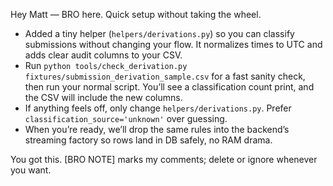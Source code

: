 Hey Matt — BRO here. Quick setup without taking the wheel.

- Added a tiny helper (`helpers/derivations.py`) so you can classify submissions without changing your flow. It normalizes times to UTC and adds clear audit columns to your CSV.
- Run `python tools/check_derivation.py fixtures/submission_derivation_sample.csv` for a fast sanity check, then run your normal script. You’ll see a classification count print, and the CSV will include the new columns.
- If anything feels off, only change `helpers/derivations.py`. Prefer `classification_source='unknown'` over guessing.
- When you’re ready, we’ll drop the same rules into the backend’s streaming factory so rows land in DB safely, no RAM drama.

You got this. [BRO NOTE] marks my comments; delete or ignore whenever you want.

